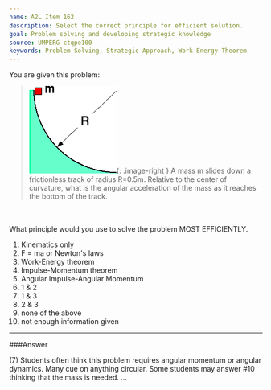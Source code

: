 ```yaml
---
name: A2L Item 162
description: Select the correct principle for efficient solution.
goal: Problem solving and developing strategic knowledge
source: UMPERG-ctqpe100
keywords: Problem Solving, Strategic Approach, Work-Energy Theorem
---
```


You are given this problem:

<blockquote>


![Item162_fig1.gif](../images/Item162_fig1.gif){: .image-right }  A
mass m slides down a frictionless track of radius R=0.5m.  Relative to
the center of curvature, what is the angular acceleration of the mass as
it reaches the bottom of the track. </blockquote>

<br><br> What principle would you use to solve the problem MOST
EFFICIENTLY.

1. Kinematics only
2. F = ma or Newton's laws
3. Work-Energy theorem
4. Impulse-Momentum theorem
5. Angular Impulse-Angular Momentum
6. 1 & 2
7. 1 & 3
8. 2 & 3
9. none of the above
10. not enough information given



<hr/>

###Answer 

(7) Students often think this problem requires angular momentum
or angular dynamics. Many cue on anything circular. Some students may
answer #10 thinking that the mass is needed.
...
